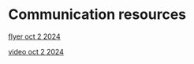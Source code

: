 # Communication resources

[flyer oct 2 2024](./flyer_2024/README.md)

[video oct 2 2024](./video_1/README.md)